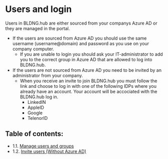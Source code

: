 # Users and login

Users in BLDNG.hub are either sourced from your companys Azure AD or they are managed in the portal. 

* If the users are sourced from Azure AD you should use the same username (username@domain) and password as you use on your company computer.
    * If you are unable to login you should ask your IT-administrator to add you to the correct group in Azure AD that are allowed to log into BLDNG.hub.
* If the users are not sourced from Azure AD you need to be invited by an administrator from your company.
    * When you receive an invite to join BLDNG.hub you must follow the link and choose to log in with one of the following IDPs where you already have an account. Your account will be accociated with the BLDNG.hub log in.
        * LinkedIN
        * AppleID
        * Google
        * TelenorID

## Table of contents:

- 1.1. [Manage users and groups](https://github.com/bldng-ai/user-guide/blob/main/users-and-login/manage-users.md)
- 1.2. [Invite users (Without Azure AD)](https://github.com/bldng-ai/user-guide/blob/main/users-and-login/invite-users.md)